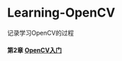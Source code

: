 # Learning-OpenCV
记录学习OpenCV的过程
#### 第2章 [OpenCV入门](https://tramac.github.io/2018/10/23/%E7%AC%AC2%E7%AB%A0-OpenCV%E5%85%A5%E9%97%A8/#more)
